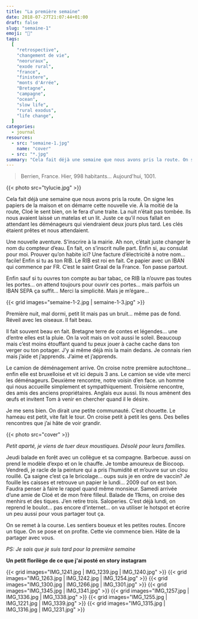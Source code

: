 ```yaml
---
title: "La première semaine"
date: 2018-07-27T21:07:44+01:00
draft: false
slug: "semaine-1"
emoji: "🏡"
tags:
  [
    "retrospective",
    "changement de vie",
    "neoruraux",
    "exode rural",
    "france",
    "finistere",
    "monts d'Arrée",
    "Bretagne",
    "campagne",
    "ocean",
    "slow life",
    "rural exodus",
    "life change",
  ]
categories:
  - journal
resources:
  - src: "semaine-1.jpg"
    name: "cover"
  - src: "*.jpg"
summary: "Cela fait déjà une semaine que nous avons pris la route. On signe les papiers de la maison et on démarre cette nouvelle vie. À la moitié de la route, Cloé le sent bien, on le fera d'une traite. La nuit n’était pas tombée. Ils nous avaient laissé un matelas et un lit. "
---
```


> Berrien, France. Hier, 998 habitants... Aujourd'hui, 1001.

{{< photo src="tylucie.jpg" >}}

Cela fait déjà une semaine que nous avons pris la route. On signe les papiers de la maison et on démarre cette nouvelle vie. À la moitié de la route, Cloé le sent bien, on le fera d'une traite. La nuit n’était pas tombée. Ils nous avaient laissé un matelas et un lit. Juste ce qu’il nous fallait en attendant les déménageurs qui viendraient deux jours plus tard. Les clés étaient prêtes et nous attendaient.

Une nouvelle aventure. S’inscrire à la mairie. Ah non, c’était juste changer le nom du compteur d’eau. En fait, on s’inscrit nulle part. Enfin si, au consulat pour moi. Prouver qu’on habite ici? Une facture d’électricité à notre nom... facile! Enfin si tu as ton RIB. Le RIB est roi en fait. Ce papier avec un IBAN qui commence par FR. C’est le saint Graal de la France. Ton passe partout.

Enfin sauf si tu ouvres ton compte au bar tabac, ce RIB la n’ouvre pas toutes les portes... on attend toujours pour ouvrir ces portes... mais parfois un IBAN SEPA ça suffit... Merci la simplicité. Mais je m’égare...

{{< grid images="semaine-1-2.jpg | semaine-1-3.jpg" >}}

Première nuit, mal dormi, petit lit mais pas un bruit... même pas de fond. Réveil avec les oiseaux. Il fait beau.

Il fait souvent beau en fait. Bretagne terre de contes et légendes... une d’entre elles est la pluie. On la voit mais on voit aussi le soleil. Beaucoup mais c’est moins étouffant quand tu peux jouer à cache cache dans ton verger ou ton potager. J’y ai même déjà mis la main dedans. Je connais rien mais j’aide et j’apprends. J’aime et j’apprends.

Le camion de déménagement arrive. On croise notre première autochtone... enfin elle est bruxelloise et vit ici depuis 3 ans. Le camion se vide vite merci les déménageurs.
Deuxième rencontre, notre voisin d’en face. un homme qui nous accueille simplement et sympathiquement.
Troisième rencontre, des amis des anciens propriétaires. Anglais eux aussi. Ils nous amènent des œufs et invitent Tom à venir en chercher quand il le désire.

Je me sens bien. On dirait une petite communauté. C’est chouette. Le hameau est petit, vite fait le tour. On croise petit à petit les gens. Des belles rencontres que j’ai hâte de voir grandir.

{{< photo src="cover" >}}

_Petit aparté, je viens de tuer deux moustiques. Désolé pour leurs familles._

Jeudi balade en forêt avec un collègue et sa compagne. Barbecue. aussi on prend le modèle d’expo et on le chauffe. Je tombe amoureux de Biocoop.
Vendredi, je racle de la peinture qui a pris l’humidité et m’ouvre sur un clou rouillé. Ça saigne c’est ça le bricolage... oups suis je en ordre de vaccin? Je fouille les caisses et retrouve un papier le lundi... 2009 ouf on est bon. Faudra penser à faire le rappel quand même monsieur.
Samedi arrivée d’une amie de Cloé et de mon frère filleul. Balade de 11kms, on croise des menhirs et des tiques. J’en retire trois. Saloperies.
C’est déjà lundi, on reprend le boulot... pas encore d’internet... on va utiliser le hotspot et écrire un peu aussi pour vous partager tout ça.

On se remet à la course. Les sentiers boueux et les petites routes. Encore un tique. On se pose et on profite. Cette vie commence bien. Hâte de la partager avec vous.

_PS: Je sais que je suis tard pour la première semaine_

**Un petit florilège de ce que j'ai posté en story instagram**

{{< grid images="IMG_1241.jpg | IMG_1239.jpg | IMG_1240.jpg" >}}
{{< grid images="IMG_1263.jpg | IMG_1242.jpg | IMG_1254.jpg" >}}
{{< grid images="IMG_1300.jpg | IMG_1266.jpg | IMG_1301.jpg" >}}
{{< grid images="IMG_1345.jpg | IMG_1341.jpg" >}}
{{< grid images="IMG_1257.jpg | IMG_1336.jpg | IMG_1338.jpg" >}}
{{< grid images="IMG_1255.jpg | IMG_1221.jpg | IMG_1339.jpg" >}}
{{< grid images="IMG_1315.jpg | IMG_1316.jpg | IMG_1231.jpg" >}}
